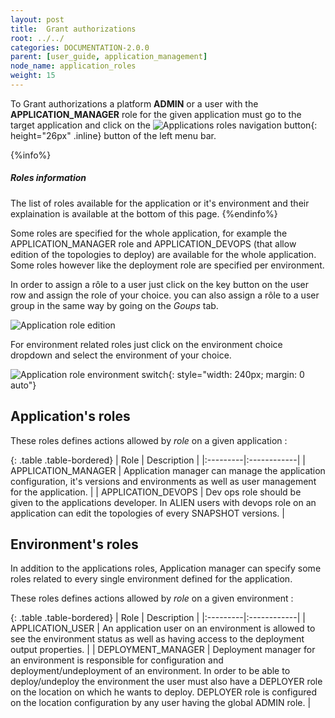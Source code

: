 ```yaml
---
layout: post
title:  Grant authorizations
root: ../../
categories: DOCUMENTATION-2.0.0
parent: [user_guide, application_management]
node_name: application_roles
weight: 15
---
```


To Grant authorizations a platform __ADMIN__ or a user with the __APPLICATION_MANAGER__ role for the given application must go to the target application and click on the ![Applications roles navigation button](../../images/2.0.0/user_guide/applications/app_roles_menu.png){: height="26px" .inline} button of the left menu bar.

{%info%}
<h5>Roles information</h5>
The list of roles available for the application or it's environment and their explaination is available at the bottom of this page.
{%endinfo%}

Some roles are specified for the whole application, for example the APPLICATION_MANAGER role and APPLICATION_DEVOPS (that allow edition of the topologies to deploy) are available for the whole application. Some roles however like the deployment role are specified per environment.

In order to assign a rôle to a user just click on the key button on the user row and assign the role of your choice. you can also assign a rôle to a user group in the same way by going on the _Goups_ tab.

![Application role edition](../../images/2.0.0/user_guide/applications/app_role_edit.png)

For environment related roles just click on the environment choice dropdown and select the environment of your choice.

![Application role environment switch](../../images/2.0.0/user_guide/applications/app_role_env_choice.png){: style="width: 240px; margin: 0 auto"}

## Application's roles

These roles defines actions allowed by *role* on a given application :

{: .table .table-bordered}
| Role | Description |
|:---------|:------------|
| APPLICATION_MANAGER | Application manager can manage the application configuration, it's versions and environments as well as user management for the application. |
| APPLICATION_DEVOPS | Dev ops role should be given to the applications developer. In ALIEN users with devops role on an application can edit the topologies of every SNAPSHOT versions. |

## Environment's roles

In addition to the applications roles, Application manager can specify some roles related to every single environment defined for the application.

These roles defines actions allowed by *role* on a given environment :  

{: .table .table-bordered}
| Role | Description |
|:---------|:------------|
| APPLICATION_USER  | An application user on an environment is allowed to see the environment status as well as having access to the deployment output properties. |
| DEPLOYMENT_MANAGER   | Deployment manager for an environment is responsible for configuration and deployment/undeployment of an environment. In order to be able to deploy/undeploy the environment the user must also have a DEPLOYER role on the location on which he wants to deploy. DEPLOYER role is configured on the location configuration by any user having the global ADMIN role. |
